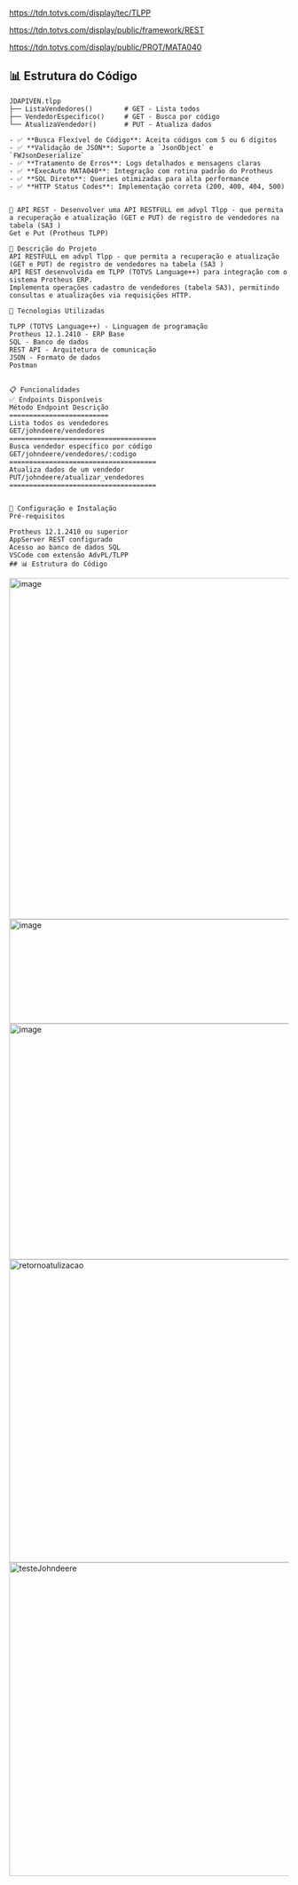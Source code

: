 

https://tdn.totvs.com/display/tec/TLPP

https://tdn.totvs.com/display/public/framework/REST

https://tdn.totvs.com/display/public/PROT/MATA040
## 📊 Estrutura do Código
```
JDAPIVEN.tlpp
├── ListaVendedores()        # GET - Lista todos
├── VendedorEspecifico()     # GET - Busca por código
└── AtualizaVendedor()       # PUT - Atualiza dados

- ✅ **Busca Flexível de Código**: Aceita códigos com 5 ou 6 dígitos
- ✅ **Validação de JSON**: Suporte a `JsonObject` e `FWJsonDeserialize`
- ✅ **Tratamento de Erros**: Logs detalhados e mensagens claras
- ✅ **ExecAuto MATA040**: Integração com rotina padrão do Protheus
- ✅ **SQL Direto**: Queries otimizadas para alta performance
- ✅ **HTTP Status Codes**: Implementação correta (200, 400, 404, 500)


📘 API REST - Desenvolver uma API RESTFULL em advpl Tlpp - que permita a recuperação e atualização (GET e PUT) de registro de vendedores na tabela (SA3 )
Get e Put (Protheus TLPP)

🎯 Descrição do Projeto
API RESTFULL em advpl Tlpp - que permita a recuperação e atualização (GET e PUT) de registro de vendedores na tabela (SA3 )
API REST desenvolvida em TLPP (TOTVS Language++) para integração com o sistema Protheus ERP.
Implementa operações cadastro de vendedores (tabela SA3), permitindo consultas e atualizações via requisições HTTP.

🚀 Tecnologias Utilizadas

TLPP (TOTVS Language++) - Linguagem de programação
Protheus 12.1.2410 - ERP Base
SQL - Banco de dados
REST API - Arquitetura de comunicação
JSON - Formato de dados
Postman


📋 Funcionalidades
✅ Endpoints Disponíveis
Método Endpoint Descrição
=========================
Lista todos os vendedores
GET/johndeere/vendedores
=====================================
Busca vendedor específico por código
GET/johndeere/vendedores/:codigo
=====================================
Atualiza dados de um vendedor
PUT/johndeere/atualizar_vendedores
=====================================


🔧 Configuração e Instalação
Pré-requisitos

Protheus 12.1.2410 ou superior
AppServer REST configurado
Acesso ao banco de dados SQL
VSCode com extensão AdvPL/TLPP
## 📊 Estrutura do Código
```

<img width="1202" height="615" alt="image" src="https://github.com/user-attachments/assets/7a49cb54-83b2-4547-b82c-5262f8e97df6" />
<img width="1177" height="188" alt="image" src="https://github.com/user-attachments/assets/57867d09-46df-4c4b-adad-3bbb857e7125" />
<img width="1027" height="425" alt="image" src="https://github.com/user-attachments/assets/4c665836-1098-461d-ba84-5a1ad97746b7" />
<img width="901" height="546" alt="retornoatulizacao" src="https://github.com/user-attachments/assets/21d47a8c-dd19-4c89-84ec-d09a79b1599a" />
<img width="819" height="565" alt="testeJohndeere" src="https://github.com/user-attachments/assets/739cd4c5-768e-4c04-bdf7-36138725f6aa" />
